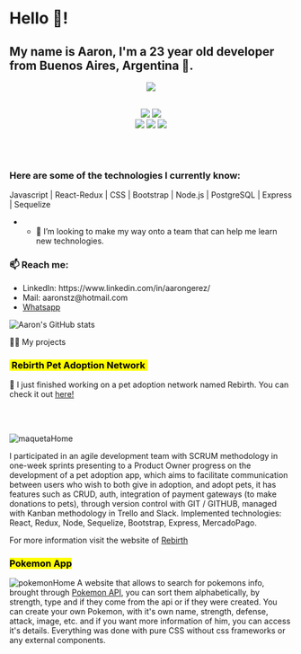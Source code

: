 <div>
  <h1>Hello 🤠!</h1>
  <h2>My name is Aaron, I'm a 23 year old developer from Buenos Aires, Argentina 🧉.</h2>
  <div align ="center">
    <img src= "https://user-images.githubusercontent.com/99607710/184950157-bc1aa440-ff63-4952-a984-dee24408ede1.png"/>
  </div>
  
  
  <br>
<p align="center"> <img src="https://img.shields.io/badge/html5%20-%23E34F26.svg?&style=for-the-badge&logo=html5&logoColor=white"/> <img src="https://img.shields.io/badge/css3%20-%231572B6.svg?&style=for-the-badge&logo=css3&logoColor=white"/><br>
 <img src="https://img.shields.io/badge/node.js%20-%2343853D.svg?&style=for-the-badge&logo=node.js&logoColor=white"/> <img src="https://img.shields.io/badge/javascript%20-%23323330.svg?&style=for-the-badge&logo=javascript&logoColor=%23F7DF1E"/> <img src="https://img.shields.io/badge/git%20-%23F05033.svg?&style=for-the-badge&logo=git&logoColor=white"/> <br><br>
</p>
<br>
  <h3>Here are some of the technologies I currently know:</h3>
  <p>Javascript | React-Redux | CSS | Bootstrap | Node.js | PostgreSQL | Express | Sequelize </p>
</div>

- - 👯 I’m looking to make my way onto a team that can help me learn new technologies.
<h3>📫 Reach me: </h3>
<ul>
  <li> LinkedIn: https://www.linkedin.com/in/aarongerez/ </li>
  <li>Mail: aaronstz@hotmail.com</li>
<li><a href="https://wa.link/irwezy" target="blank">Whatsapp</a></li>
 </ul>

![Aaron's GitHub stats](https://github-readme-stats.vercel.app/api?username=aaronstz&show_icons=true&theme=radical)

👨‍💻 My projects

<h3><mark>&nbsp;Rebirth Pet Adoption Network&nbsp;</mark></h3>
🔭 I just finished working on a pet adoption network named Rebirth. You can check it out <a href="https://frontend-rebirth.vercel.app">here!</a>

<br></br>

![maquetaHome](https://user-images.githubusercontent.com/99422691/184731109-f6da40b9-9c55-45d0-a55b-324aef70b15f.png)

I participated in an agile development team with SCRUM methodology in one-week sprints presenting to a Product Owner progress on the development of a pet adoption app, which aims to facilitate communication between users who wish to both give in adoption, and adopt pets, it has features such as CRUD, auth, integration of payment gateways (to make donations to pets), through version control with GIT / GITHUB, managed with Kanban methodology in Trello and Slack.
Implemented technologies: React, Redux, Node, Sequelize, Bootstrap, Express, MercadoPago.

For more information visit the website of <a href="https://frontend-rebirth.vercel.app/" target="blank">Rebirth</a>


<h3><mark>Pokemon App</mark></h3>

![pokemonHome](https://ucarecdn.com/76c32236-8734-4054-b11c-a5abda8d5fdf/)
A website that allows to search for pokemons info, brought through <a href="https://pokeapi.co/docs/v2">Pokemon API</a>, you can sort them alphabetically, by strength, type and if they come from the api or if they were created.
You can create your own Pokemon, with it's own name, strength, defense, attack, image, etc. and if you want more information of him, you can access it's details.
Everything was done with pure CSS without css frameworks or any external components.
